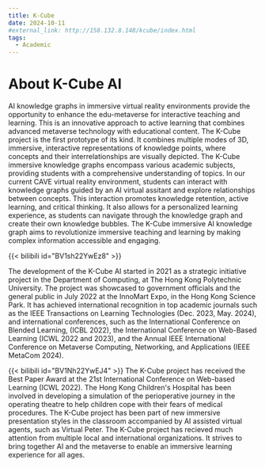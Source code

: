 ```yaml
---
title: K-Cube
date: 2024-10-11
#external_link: http://158.132.8.148/kcube/index.html
tags:
  - Academic
---
```


# About K-Cube AI
AI knowledge graphs in immersive virtual reality environments provide the opportunity to enhance the edu-metaverse for interactive teaching and learning. This is an innovative approach to active learning that combines advanced metaverse technology with educational content. The K-Cube project is the first prototype of its kind. It combines multiple modes of 3D, immersive, interactive representations of knowledge points, where concepts and their interrelationships are visually depicted. The K-Cube immersive knowledge graphs encompass various academic subjects, providing students with a comprehensive understanding of topics. In our current CAVE virtual reality environment, students can interact with knowledge graphs guided by an AI virtual assitant and explore relationships between concepts. This interaction promotes knowledge retention, active learning, and critical thinking. It also allows for a personalized learning experience, as students can navigate through the knowledge graph and create their own knowledge bubbles. The K-Cube immersive AI knowledge graph aims to revolutionize immersive teaching and learning by making complex information accessible and engaging.

{{< bilibili id="BV1sh22YwEz8" >}} 

The development of the K-Cube AI started in 2021 as a strategic initiative project in the Department of Computing, at The Hong Kong Polytechnic University. The project was showcased to government officials and the general public in July 2022 at the InnoMart Expo, in the Hong Kong Science Park. It has achieved international recognition in top academic journals such as the IEEE Transactions on Learning Technologies (Dec. 2023, May. 2024), and international conferences, such as the International Conference on Blended Learning, (ICBL 2022), the International Conference on Web-Based Learning (ICWL 2022 and 2023), and the Annual IEEE International Conference on Metaverse Computing, Networking, and Applications (IEEE MetaCom 2024).

{{< bilibili id="BV1Nh22YwEJ4" >}}
The K-Cube project has received the Best Paper Award at the 21st International Conference on Web-based Learning (ICWL 2022). The Hong Kong Children's Hospital has been involved in developing a simulation of the perioperative journey in the operating theatre to help children cope with their fears of medical procedures. The K-Cube project has been part of new immersive presentation styles in the classroom accompanied by AI assisted virtual agents, such as Virtual Peter. The K-Cube project has recieved much attention from multiple local and international organizations. It strives to bring together AI and the metaverse to enable an immersive learning experience for all ages.